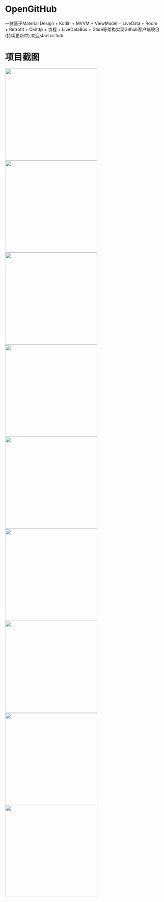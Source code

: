 # OpenGitHub
一款基于Material Design + Kotlin + MVVM + ViewModel + LiveData  + Room + Retrofit + Okhttp + 协程 + LiveDataBus + Glide等架构实现Github客户端项目(持续更新中),欢迎start or fork

# 项目截图
<div style="float:right">
  <img src="https://github.com/fmtjava/OpenGitHub/blob/master/image/1281564044992_.pic.jpg" width="300"/>
  <img src="https://github.com/fmtjava/OpenGitHub/blob/master/image/1301564044994_.pic.jpg" width="300"/>
  <img src="https://github.com/fmtjava/OpenGitHub/blob/master/image/1371564048402_.pic.jpg" width="300"/>
</div>

<div style="float:right">
  <img src="https://github.com/fmtjava/OpenGitHub/blob/master/image/1351564044999_.pic.jpg" width="300"/>
  <img src="https://github.com/fmtjava/OpenGitHub/blob/master/image/1341564044998_.pic.jpg" width="300"/>
  <img src="https://github.com/fmtjava/OpenGitHub/blob/master/image/1291564044993_.pic.jpg" width="300"/>

</div>

<div style="float:right">
  <img src="https://github.com/fmtjava/OpenGitHub/blob/master/image/1321564044996_.pic.jpg" width="300"/>
  <img src="https://github.com/fmtjava/OpenGitHub/blob/master/image/1331564044997_.pic.jpg" width="300"/>
  <img src="https://github.com/fmtjava/OpenGitHub/blob/master/image/1311564044995_.pic.jpg" width="300"/>
</div>




